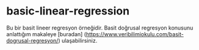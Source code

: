 # basic-linear-regression
Bu bir basit lineer regresyon örneğidir.
Basit doğrusal regresyon konusunu anlattığım makaleye [buradan] (https://www.veribilimiokulu.com/basit-dogrusal-regresyon/)  ulaşabilirsiniz.
